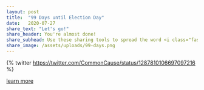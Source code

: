 ```yaml
---
layout: post
title:  "99 Days until Election Day"
date:   2020-07-27
share_text: "Let's go!"
share_header: You're almost done!
share_subhead: Use these sharing tools to spread the word <i class="fas fa-arrow-down bounce"></i>
share_image: /assets/uploads/99-days.png
---
```


{% twitter https://twitter.com/CommonCause/status/1287810106697097216 %}

[learn more](https://commoncause.org)